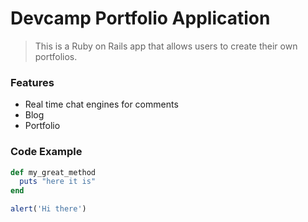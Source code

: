 # Devcamp Portfolio Application

> This is a Ruby on Rails app that allows users to create their own portfolios.
### Features

- Real time chat engines for comments
- Blog
- Portfolio

### Code Example

```ruby
def my_great_method
  puts "here it is" 
end
```

```javascript
alert('Hi there')
```
